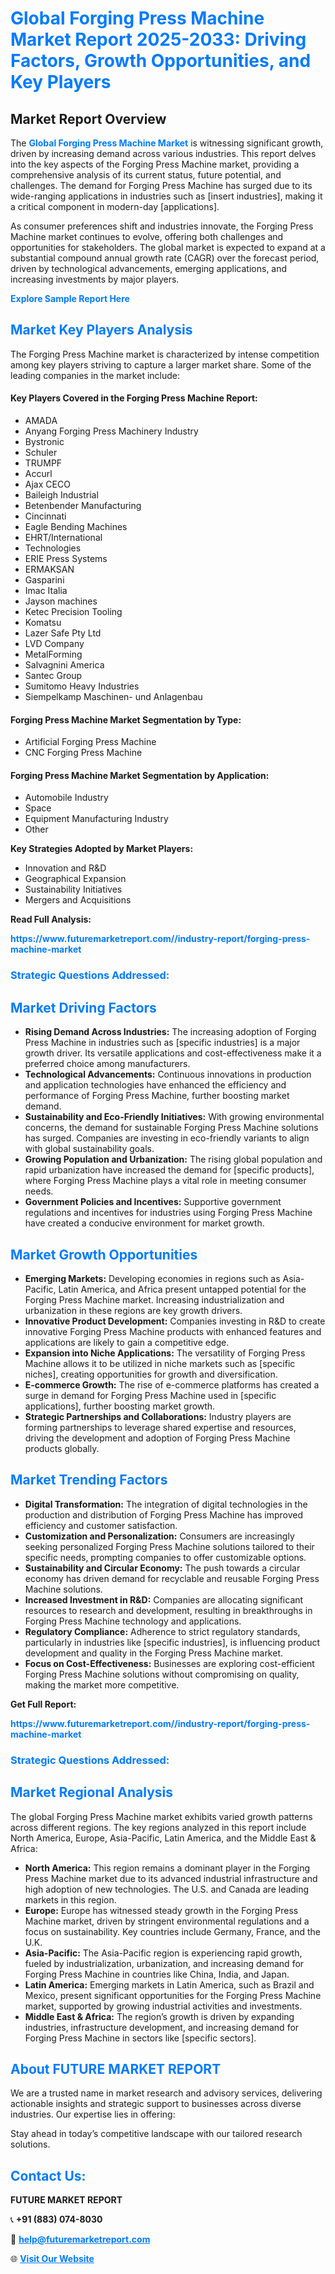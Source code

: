 <h1 style="color: #007BFF;">Global Forging Press Machine Market Report 2025-2033: Driving Factors, Growth Opportunities, and Key Players</h1>

<section id="overview">
<h2>Market Report Overview</h2>
<p>The <a href="https://www.futuremarketreport.com//industry-report/forging-press-machine-market" style="color: #007BFF; text-decoration: none;"><strong>Global Forging Press Machine Market</strong></a> is witnessing significant growth, driven by increasing demand across various industries. This report delves into the key aspects of the Forging Press Machine market, providing a comprehensive analysis of its current status, future potential, and challenges. The demand for Forging Press Machine has surged due to its wide-ranging applications in industries such as [insert industries], making it a critical component in modern-day [applications].</p>
<p>As consumer preferences shift and industries innovate, the Forging Press Machine market continues to evolve, offering both challenges and opportunities for stakeholders. The global market is expected to expand at a substantial compound annual growth rate (CAGR) over the forecast period, driven by technological advancements, emerging applications, and increasing investments by major players.</p>
</section>

<section id="overview">
<p><a href="https://www.futuremarketreport.com//request-sample/reportId=89920" style="color: #007BFF; text-decoration: none;"><strong>Explore Sample Report Here</strong></a></p>
</section>

<section id="key-players">
<h2 style="color: #007BFF;">Market Key Players Analysis</h2>
<p>The Forging Press Machine market is characterized by intense competition among key players striving to capture a larger market share. Some of the leading companies in the market include:</p>
<h4>Key Players Covered in the Forging Press Machine Report:</h4>
<ul><li>AMADA</li><li>Anyang Forging Press Machinery Industry</li><li>Bystronic</li><li>Schuler</li><li>TRUMPF</li><li>Accurl</li><li>Ajax CECO</li><li>Baileigh Industrial</li><li>Betenbender Manufacturing</li><li>Cincinnati</li><li>Eagle Bending Machines</li><li>EHRT/International</li><li>Technologies</li><li>ERIE Press Systems</li><li>ERMAKSAN</li><li>Gasparini</li><li>Imac Italia</li><li>Jayson machines</li><li>Ketec Precision Tooling</li><li>Komatsu</li><li>Lazer Safe Pty Ltd</li><li>LVD Company</li><li>MetalForming</li><li>Salvagnini America</li><li>Santec Group</li><li>Sumitomo Heavy Industries</li><li>Siempelkamp Maschinen- und Anlagenbau</li></ul>
<h4>Forging Press Machine Market Segmentation by Type:</h4>
<ul><li>Artificial Forging Press Machine</li><li>CNC Forging Press Machine</li></ul>

<h4>Forging Press Machine Market Segmentation by Application:</h4>
<ul><li>Automobile Industry</li><li>Space</li><li>Equipment Manufacturing Industry</li><li>Other</li></ul>
<p><strong>Key Strategies Adopted by Market Players:</strong></p>
<ul>
<li>Innovation and R&D</li>
<li>Geographical Expansion</li>
<li>Sustainability Initiatives</li>
<li>Mergers and Acquisitions</li>
</ul>
</section>

<section>
<p><strong>Read Full Analysis: </strong></p><a href="https://www.futuremarketreport.com//industry-report/forging-press-machine-market" style="color: #007BFF; text-decoration: none;"><strong>https://www.futuremarketreport.com//industry-report/forging-press-machine-market</strong></a>
<h3 style="color: #007BFF;">Strategic Questions Addressed:</h3>
</section>

<section id="driving-factors">
<h2 style="color: #007BFF;">Market Driving Factors</h2>
<ul>
<li><strong>Rising Demand Across Industries:</strong> The increasing adoption of Forging Press Machine in industries such as [specific industries] is a major growth driver. Its versatile applications and cost-effectiveness make it a preferred choice among manufacturers.</li>
<li><strong>Technological Advancements:</strong> Continuous innovations in production and application technologies have enhanced the efficiency and performance of Forging Press Machine, further boosting market demand.</li>
<li><strong>Sustainability and Eco-Friendly Initiatives:</strong> With growing environmental concerns, the demand for sustainable Forging Press Machine solutions has surged. Companies are investing in eco-friendly variants to align with global sustainability goals.</li>
<li><strong>Growing Population and Urbanization:</strong> The rising global population and rapid urbanization have increased the demand for [specific products], where Forging Press Machine plays a vital role in meeting consumer needs.</li>
<li><strong>Government Policies and Incentives:</strong> Supportive government regulations and incentives for industries using Forging Press Machine have created a conducive environment for market growth.</li>
</ul>
</section>

<section id="growth-opportunities">
<h2 style="color: #007BFF;">Market Growth Opportunities</h2>
<ul>
<li><strong>Emerging Markets:</strong> Developing economies in regions such as Asia-Pacific, Latin America, and Africa present untapped potential for the Forging Press Machine market. Increasing industrialization and urbanization in these regions are key growth drivers.</li>
<li><strong>Innovative Product Development:</strong> Companies investing in R&D to create innovative Forging Press Machine products with enhanced features and applications are likely to gain a competitive edge.</li>
<li><strong>Expansion into Niche Applications:</strong> The versatility of Forging Press Machine allows it to be utilized in niche markets such as [specific niches], creating opportunities for growth and diversification.</li>
<li><strong>E-commerce Growth:</strong> The rise of e-commerce platforms has created a surge in demand for Forging Press Machine used in [specific applications], further boosting market growth.</li>
<li><strong>Strategic Partnerships and Collaborations:</strong> Industry players are forming partnerships to leverage shared expertise and resources, driving the development and adoption of Forging Press Machine products globally.</li>
</ul>
</section>

<section id="trending-factors">
<h2 style="color: #007BFF;">Market Trending Factors</h2>
<ul>
<li><strong>Digital Transformation:</strong> The integration of digital technologies in the production and distribution of Forging Press Machine has improved efficiency and customer satisfaction.</li>
<li><strong>Customization and Personalization:</strong> Consumers are increasingly seeking personalized Forging Press Machine solutions tailored to their specific needs, prompting companies to offer customizable options.</li>
<li><strong>Sustainability and Circular Economy:</strong> The push towards a circular economy has driven demand for recyclable and reusable Forging Press Machine solutions.</li>
<li><strong>Increased Investment in R&D:</strong> Companies are allocating significant resources to research and development, resulting in breakthroughs in Forging Press Machine technology and applications.</li>
<li><strong>Regulatory Compliance:</strong> Adherence to strict regulatory standards, particularly in industries like [specific industries], is influencing product development and quality in the Forging Press Machine market.</li>
<li><strong>Focus on Cost-Effectiveness:</strong> Businesses are exploring cost-efficient Forging Press Machine solutions without compromising on quality, making the market more competitive.</li>
</ul>
</section>

<section>
<p><strong>Get Full Report: </strong></p><a href="https://www.futuremarketreport.com//industry-report/forging-press-machine-market" style="color: #007BFF; text-decoration: none;"><strong>https://www.futuremarketreport.com//industry-report/forging-press-machine-market</strong></a>
<h3 style="color: #007BFF;">Strategic Questions Addressed:</h3>
</section>


<section id="regional-analysis">
<h2 style="color: #007BFF;">Market Regional Analysis</h2>
<p>The global Forging Press Machine market exhibits varied growth patterns across different regions. The key regions analyzed in this report include North America, Europe, Asia-Pacific, Latin America, and the Middle East & Africa:</p>
<ul>
<li><strong>North America:</strong> This region remains a dominant player in the Forging Press Machine market due to its advanced industrial infrastructure and high adoption of new technologies. The U.S. and Canada are leading markets in this region.</li>
<li><strong>Europe:</strong> Europe has witnessed steady growth in the Forging Press Machine market, driven by stringent environmental regulations and a focus on sustainability. Key countries include Germany, France, and the U.K.</li>
<li><strong>Asia-Pacific:</strong> The Asia-Pacific region is experiencing rapid growth, fueled by industrialization, urbanization, and increasing demand for Forging Press Machine in countries like China, India, and Japan.</li>
<li><strong>Latin America:</strong> Emerging markets in Latin America, such as Brazil and Mexico, present significant opportunities for the Forging Press Machine market, supported by growing industrial activities and investments.</li>
<li><strong>Middle East & Africa:</strong> The region’s growth is driven by expanding industries, infrastructure development, and increasing demand for Forging Press Machine in sectors like [specific sectors].</li>
</ul>
</section>

<footer>
<h2 style="color: #007BFF;">About FUTURE MARKET REPORT</h2>
<p>We are a trusted name in market research and advisory services, delivering actionable insights and strategic support to businesses across diverse industries. Our expertise lies in offering:</p>

<p>Stay ahead in today’s competitive landscape with our tailored research solutions.</p>

<h2 style="color: #007BFF;">Contact Us:</h2>
<p><strong>FUTURE MARKET REPORT</strong></p>
<p>📞 <strong>+91 (883) 074-8030</strong></p>
<p>📧 <strong><a href="mailto:help@futuremarketreport.com" style="color: #007BFF;">help@futuremarketreport.com</a></strong></p>
<p>🌐 <strong><a href="https://www.futuremarketreport.com/" style="color: #007BFF;">Visit Our Website</a></strong></p>
</footer>
